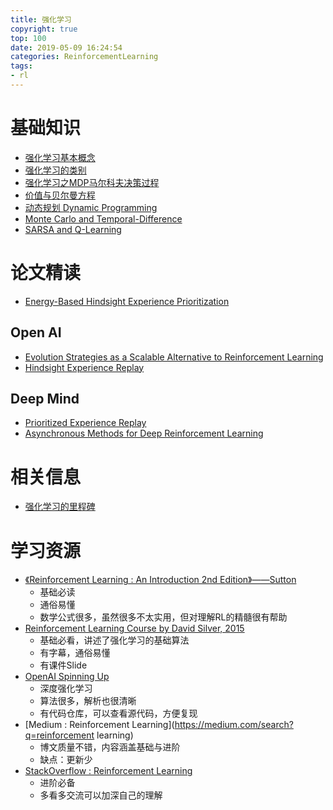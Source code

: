 ```yaml
---
title: 强化学习
copyright: true
top: 100
date: 2019-05-09 16:24:54
categories: ReinforcementLearning
tags:
- rl
---
```


# 基础知识

- [强化学习基本概念](./强化学习基本概念.html)
- [强化学习的类别](./rl-classification.html)
- [强化学习之MDP马尔科夫决策过程](./强化学习之MDP马尔科夫决策过程.html)
- [价值与贝尔曼方程](./价值与贝尔曼方程.html)
- [动态规划 Dynamic Programming](./dynamic-programming.html)
- [Monte Carlo and Temporal-Difference](./mc-td.html)
- [SARSA and Q-Learning](./sarsa-and-q-learning.html)



# 论文精读

- [Energy-Based Hindsight Experience Prioritization](./energy-based-hindsight-experience-prioritization.html)

## Open AI

- [Evolution Strategies as a Scalable Alternative to Reinforcement Learning](./Evolution-Strategies-2017.html)
- [Hindsight Experience Replay](./Hindsight-Experience-Replay.html)

## Deep Mind

- [Prioritized Experience Replay](./Prioritized-Experience-Replay.html)
- [Asynchronous Methods for Deep Reinforcement Learning](./asynchronous-methods-for-drl.html)

# 相关信息

- [强化学习的里程碑](./强化学习的里程碑.html)

# 学习资源

- [《Reinforcement Learning : An Introduction 2nd Edition》——Sutton](http://incompleteideas.net/book/RLbook2018.pdf)
  - 基础必读
  - 通俗易懂
  - 数学公式很多，虽然很多不太实用，但对理解RL的精髓很有帮助
- [Reinforcement Learning Course by David Silver, 2015](https://www.youtube.com/playlist?list=PLqYmG7hTraZDM-OYHWgPebj2MfCFzFObQ)
  - 基础必看，讲述了强化学习的基础算法
  - 有字幕，通俗易懂
  - 有课件Slide
- [OpenAI Spinning Up](https://spinningup.openai.com/en/latest/)
  - 深度强化学习
  - 算法很多，解析也很清晰
  - 有代码仓库，可以查看源代码，方便复现
- [Medium : Reinforcement Learning](https://medium.com/search?q=reinforcement learning)
  - 博文质量不错，内容涵盖基础与进阶
  - 缺点：更新少
- [StackOverflow : Reinforcement Learning](https://stackoverflow.com/questions/tagged/reinforcement-learning)
  - 进阶必备
  - 多看多交流可以加深自己的理解